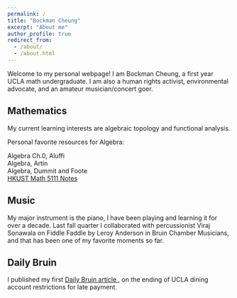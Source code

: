 ```yaml
---
permalink: /
title: "Bockman Cheung"
excerpt: "About me"
author_profile: true
redirect_from: 
  - /about/
  - /about.html
---
```


Welcome to my personal webpage! I am Bockman Cheung, a first year UCLA math undergraduate. I am also a human rights activist, environmental advocate, and an amateur musician/concert goer. 

Mathematics
------
My current learning interests are algebraic topology and functional analysis.

Personal favorite resources for Algebra:

Algebra Ch.0, Aluffi <br>
Algebra, Artin <br>
Algebra, Dummit and Foote <br>
<a href="https://canvas.ust.hk/courses/50980"> HKUST Math 5111 Notes </a>

Music
------
My major instrument is the piano, I have been playing and learning it for over a decade. Last fall quarter I collaborated with percussionist Viraj Sonawala on Fiddle Faddle by Leroy Anderson in Bruin Chamber Musicians, and that has been one of my favorite moments so far. 

Daily Bruin
------
I published my first <a href="https://dailybruin.com/2024/02/01/ucla-admin-to-end-dining-hall-restriction-for-overdue-fees"> Daily Bruin article </a>, on the ending of UCLA dining account restrictions for late payment.

